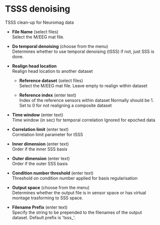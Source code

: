 # TSSS denoising  
TSSS clean-up for Neuromag data

* **File Name** (select files)  
Select the M/EEG mat file.

* **Do temporal denoising** (choose from the menu)  
Determines whether to use temporal denoising (tSSS)
if not, just SSS is done.

* **Realign head location**   
Realign head location to another dataset

    * **Reference dataset** (select files)  
    Select the M/EEG mat file.
    Leave empty to realign within dataset

    * **Reference index** (enter text)  
    Index of the reference sensors within dataset
    Normally should be 1. Set to 0 for not realigning a composite dataset

* **Time window** (enter text)  
Time window (in sec) for temporal correlation
Ignored for epoched data

* **Correlation limit** (enter text)  
Correlation limit parameter for tSSS

* **Inner dimension** (enter text)  
Order if the inner SSS basis

* **Outer dimension** (enter text)  
Order if the outer SSS basis

* **Condition number threshold** (enter text)  
Threshold on condition number applied for basis regularisation

* **Output space** (choose from the menu)  
Determines whether the output file is in sensor space
or has virtual montage trasforming to SSS space.

* **Filename Prefix** (enter text)  
Specify the string to be prepended to the filenames of the output dataset. Default prefix is 'tsss_'.
